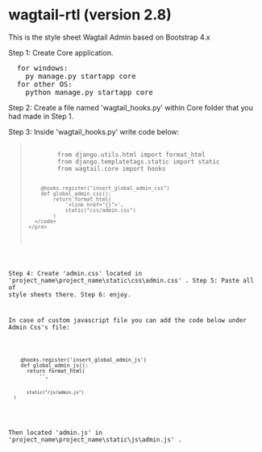# wagtail-rtl (version 2.8)
This is the style sheet Wagtail Admin based on Bootstrap 4.x

Step 1: Create Core application.

<pre>
  for windows:
    py manage.py startapp core
  for other OS:
    python manage.py startapp core
</pre>

Step 2: Create a file named 'wagtail_hooks.py' within Core folder that you had made in Step 1.

Step 3: Inside 'wagtail_hooks.py' write code below:

<blockquote>
    <pre>
      <code>
        from django.utils.html import format_html
        from django.templatetags.static import static
        from wagtail.core import hooks
        
        @hooks.register("insert_global_admin_css")
        def global_admin_css():
            return format_html(
                '<link href="{}">',
                static("css/admin.css")
            )
      </code>
    </pre>
</blockquote>

Step 4: Create 'admin.css' located in 'project_name\project_name\static\css\admin.css' .
Step 5: Paste all of style sheets there.
Step 6: enjoy.

In case of custom javascript file you can add the code below under Admin Css's file:
<pre>
  <code>
    @hooks.register('insert_global_admin_js')
    def global_admin_js():
      return format_html(
          '<script src="{}"></script>',
           static("/js/admin.js")
      )
  </code>
</pre>
Then located 'admin.js' in 'project_name\project_name\static\js\admin.js' . 
